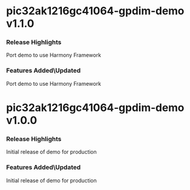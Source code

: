 # pic32ak1216gc41064-gpdim-demo v1.1.0
### Release Highlights
Port demo to use Harmony Framework

### Features Added\Updated
Port demo to use Harmony Framework

# pic32ak1216gc41064-gpdim-demo v1.0.0
### Release Highlights
Initial release of demo for production

### Features Added\Updated
Initial release of demo for production



